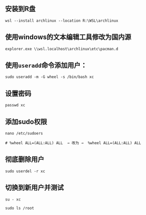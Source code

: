 
## 安装到R盘

```
wsl --install archlinux --location R:\WSL\archlinux
```

## 使用windows的文本编辑工具修改为国内源

```
explorer.exe \\wsl.localhost\archlinux\etc\pacman.d
```

## 使用`useradd`命令添加用户：

```
sudo useradd -m -G wheel -s /bin/bash xc
```
## 设置密码

```
passwd xc
```

## 添加sudo权限

```
nano /etc/sudoers
```

```
# %wheel ALL=(ALL:ALL) ALL  → 改为 →  %wheel ALL=(ALL:ALL) ALL
```

## 彻底删除用户

```
sudo userdel -r xc
```

## 切换到新用户并测试


```
su - xc
```

```
sudo ls /root
```

